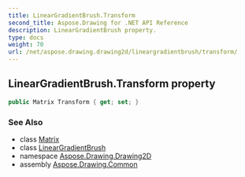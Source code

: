 ```yaml
---
title: LinearGradientBrush.Transform
second_title: Aspose.Drawing for .NET API Reference
description: LinearGradientBrush property. 
type: docs
weight: 70
url: /net/aspose.drawing.drawing2d/lineargradientbrush/transform/
---
```

## LinearGradientBrush.Transform property

```csharp
public Matrix Transform { get; set; }
```

### See Also

* class [Matrix](../../matrix/)
* class [LinearGradientBrush](../)
* namespace [Aspose.Drawing.Drawing2D](../../lineargradientbrush/)
* assembly [Aspose.Drawing.Common](../../../)


